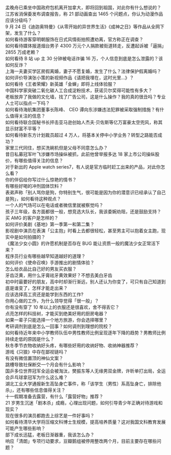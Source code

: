 孟晚舟已乘坐中国政府包机离开加拿大，即将回到祖国，对此你有什么想说的？  
江苏省消保委发布调查报告，称 21 部动画查出 1465 个问题点，你认为动漫作品应该分级吗？  
9 月 24 日《迪迦奥特曼》《从零开始的异世界生活》《成神之日》等作品从全网下架，发生了什么？  
如何看待游客穿明朝服饰在日式风情街拍照遭劝离，官方称正在调查？  
如何看待媒体报道烟台男子 4300 万元个人捐款被街道转走，反遭起诉被「逼捐」2855 万成老赖？  
如何看待 B 站 up 主 30 分钟被电话诈骗 16 万，个人信息到底是怎么泄露的？该如何反诈？  
上海一夫妻买学区房假离婚，妻子不愿复婚，发生了什么？法律保护假离婚吗？  
如何评价导演张小策的新视频作品《请把我埋在，这时光里...》？  
如何看待《王者荣耀》新英雄「金蝉」即将上线体验服？  
中国科学家突破二氧化碳人工合成淀粉技术，获诺贝尔奖得可能性有多大？  
老板放弃了我做的文化墙，找了广告公司，这是什么操作？我的真的很丑吗？专业人士可以指点一下吗？  
如何看待海航集团董事长陈峰、 CEO 谭向东涉嫌违法犯罪被采取强制措施？有什么值得关注的信息？  
如何看待联合国秘书长抨击亚马逊创始人杰夫·贝佐斯等亿万富豪太空兜风，称其显示财富不平等？  
如何看待新东方计划裁员超过 4 万人，将基本关停中小学业务？转型之路能否成功？  
家里三代同住，想买洗碗机但是父母不同意怎么办？  
昔日私募冠军叶飞涉嫌市场操纵被抓，此前他曾举报多达 18 家上市公司操纵股价，有哪些值得关注的信息？  
对于新出的 Apple watch  series7，有人说是官方临时赶工出来的产品，对此你怎么看？  
你的伴侣给你写过什么惊艳的情书？  
有哪些好喝的冲剂固体饮料？  
表弟声称「别人骂你是狗，你特别生气，很可能是因为你的潜意识已经承认了自己是狗」，如何看待这种观点？  
一个人的气场可以在电话或者微信里就被察觉吗？  
孩子三年级，各方面都很一般，想竞选大队长，我该委婉劝阻，还是鼓励支持？  
买 AMG 的客户是怎样的？  
如何评价美剧《基地》第一季第一和第二集？  
影视剧中演员在表演「公主抱」时看上去都很轻松，甚至男主可以抱着女主跑，现实中是如何拍摄的？  
《魔法少女小圆》的许愿机制是否存在 BUG 能让资质一般的魔法少女正常活下来？  
程序员行业有哪些越早知道越好的道理？  
如何评价《使命召唤》手游推出的剧情体验？  
怎么给衣品比自己好的男友买衣服？  
牙齿泛黄，用什么牙膏祛牙黄效果好？不想去美白牙齿  
初中时最要好的朋友，高中时却渐行渐远，别人还认为你变了，可只有自己知道到底是谁变了，怎样才能走出来？  
应该选择高工资还是能学到东西的工作?  
你用心做的工作，为什么领导觉得「很一般」？  
你有没有穿了 10 年以上的衣服还是很喜欢，舍不得丢它？  
点亮怎样的科技树，才能买到绝美好用的厨房电器？  
如果一辈子只能选择一个地方旅游，你会选择哪里？  
考研调剂到底是怎么一回事？如何调剂到理想的院校？  
如何看待近年来中小学教师队伍中男性教师比例呈现逐年下降的趋势？男教师比例持续走低的原因是什么？  
秋冬季节衣物收纳好头疼，有哪些好用的收纳好物、收纳神器推荐？  
游戏《只狼》中存在鄙视链吗？  
有没有微信置顶的神仙文案？  
跳槽导致社保断交一个月会有什么影响？  
国乒多位世界冠军全运会被淘汰，樊振东等人无缘男双金牌，许昕单打出局，全运会乒乓球拿冠军为什么这么难？  
湖北工业大学通报新生高坠身亡事件，称「该学生（男性）系高坠身亡，排除他杀」，还有哪些信息值得关注？  
十一假期准备去露营，有什么「露营好物」推荐？  
21 岁男生沉迷「剧本杀」成瘾，心理出现问题，如何引导青少年正确对待游戏和现实？  
现在很多的演员都跑去上综艺是一件好事吗？  
如何看待清华大学将压缩文科博士生规模，提高培养质量？这对我国文科教育发展可能产生哪些影响？  
部下成长迅猛，老板日渐器重，我该怎么办？  
响应「清朗」专项行动要求，豆瓣鹅组被停用整改两个月，目前主要存在哪些问题？  
